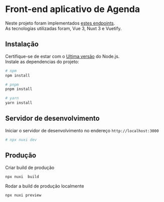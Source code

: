 # Front-end aplicativo de Agenda

Neste projeto foram implementados [estes endpoints](https://demometaway.vps-kinghost.net:8485/swagger-ui/index.html).\
As tecnologias utilizadas foram, Vue 3, Nuxt 3 e Vuetify.
## Instalação

Certifique-se de estar com o [Ultima versão](https://nodejs.org/en/download) do Node.js.\
Instale as dependencias do projeto:

```bash
# npm
npm install

# pnpm
pnpm install

# yarn
yarn install
```

## Servidor de desenvolvimento

Iniciar o servidor de desenvolvimento no endereço `http://localhost:3000`

```bash
# npx nuxi dev

```

## Produção

Criar build de produção

```bash
npx nuxi  build

```

Rodar a build de produção localmente

```bash
npx nuxi preview

```
